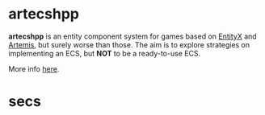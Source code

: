 # artecshpp

**artecshpp** is an entity component system for games based on [EntityX](https://github.com/alecthomas/entityx) and [Artemis](https://github.com/junkdog/artemis-odb), but surely worse than those. The aim is to explore strategies on implementing an ECS, but **NOT** to be a ready-to-use ECS.

More info [here](https://github.com/alesegdia/artecshpp/blob/master/doc/SPECS.md).
# secs
